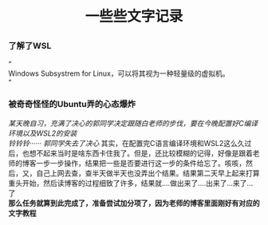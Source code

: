 # <p align="middle"> **一些些文字记录**
### 了解了WSL
“  
Windows Subsystrem for Linux，可以将其视为一种轻量级的虚拟机。  
”  
### 被奇奇怪怪的Ubuntu弄的心态爆炸
*某天晚自习，充满了决心的郭同学决定跟随白老师的步伐，要在今晚配置好C编译环境以及WSL2的安装*  
*铃铃铃······*
*郭同学失去了决心*
其实，在配置完C语言编译环境和WSL2这么久过后，也想不起来当时是啥东西卡住我了。但是，还比较模糊的记得，好像是跟着老师的博客一步一步操作，结果把一些是否要进行这一步的条件给忘了。咳咳，然后，又，自己上网去查，查半天做半天也没弄出个结果。结果第二天早上起来打算重头开始，然后读博客的过程细致了许多，结果就....做出来了....出来了...来了...了  
**那么任务就算到此完成了，准备尝试加分项了，因为老师的博客里面刚好有对应的文字教程**